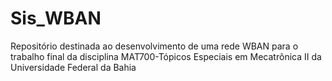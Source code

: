 # Sis_WBAN
Repositório destinada ao desenvolvimento de uma rede WBAN para o trabalho final da disciplina MAT700-Tópicos Especiais em Mecatrônica II da Universidade Federal da Bahia
